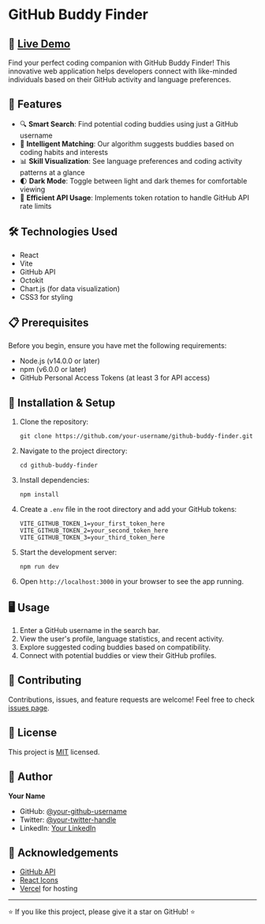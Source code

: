 # GitHub Buddy Finder


## 🌟 [Live Demo](https://buddy-find.vercel.app/)

Find your perfect coding companion with GitHub Buddy Finder! This innovative web application helps developers connect with like-minded individuals based on their GitHub activity and language preferences.

## 🚀 Features

- 🔍 **Smart Search**: Find potential coding buddies using just a GitHub username
- 🧠 **Intelligent Matching**: Our algorithm suggests buddies based on coding habits and interests
- 📊 **Skill Visualization**: See language preferences and coding activity patterns at a glance
- 🌓 **Dark Mode**: Toggle between light and dark themes for comfortable viewing
- 🔄 **Efficient API Usage**: Implements token rotation to handle GitHub API rate limits

## 🛠️ Technologies Used

- React
- Vite
- GitHub API
- Octokit
- Chart.js (for data visualization)
- CSS3 for styling

## 📋 Prerequisites

Before you begin, ensure you have met the following requirements:

- Node.js (v14.0.0 or later)
- npm (v6.0.0 or later)
- GitHub Personal Access Tokens (at least 3 for API access)

## 🔧 Installation & Setup

1. Clone the repository:
   ```
   git clone https://github.com/your-username/github-buddy-finder.git
   ```

2. Navigate to the project directory:
   ```
   cd github-buddy-finder
   ```

3. Install dependencies:
   ```
   npm install
   ```

4. Create a `.env` file in the root directory and add your GitHub tokens:
   ```
   VITE_GITHUB_TOKEN_1=your_first_token_here
   VITE_GITHUB_TOKEN_2=your_second_token_here
   VITE_GITHUB_TOKEN_3=your_third_token_here
   ```

5. Start the development server:
   ```
   npm run dev
   ```

6. Open `http://localhost:3000` in your browser to see the app running.

## 🖥️ Usage

1. Enter a GitHub username in the search bar.
2. View the user's profile, language statistics, and recent activity.
3. Explore suggested coding buddies based on compatibility.
4. Connect with potential buddies or view their GitHub profiles.

## 🤝 Contributing

Contributions, issues, and feature requests are welcome! Feel free to check [issues page](https://github.com/your-username/github-buddy-finder/issues). 

## 📄 License

This project is [MIT](https://choosealicense.com/licenses/mit/) licensed.

## 👤 Author

**Your Name**
- GitHub: [@your-github-username](https://github.com/your-github-username)
- Twitter: [@your-twitter-handle](https://twitter.com/your-twitter-handle)
- LinkedIn: [Your LinkedIn](https://linkedin.com/in/your-linkedin-profile)

## 🙏 Acknowledgements

- [GitHub API](https://docs.github.com/en/rest)
- [React Icons](https://react-icons.github.io/react-icons/)
- [Vercel](https://vercel.com) for hosting

---

⭐️ If you like this project, please give it a star on GitHub! ⭐️